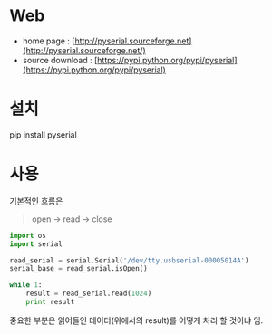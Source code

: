 # Web
* home page : [http://pyserial.sourceforge.net](http://pyserial.sourceforge.net/)
* source download : [https://pypi.python.org/pypi/pyserial](https://pypi.python.org/pypi/pyserial)

# 설치
pip install pyserial

# 사용
기본적인 흐름은
> open -> read -> close

```python
import os
import serial

read_serial = serial.Serial('/dev/tty.usbserial-00005014A')
serial_base = read_serial.isOpen()

while 1:
    result = read_serial.read(1024)
    print result
```

중요한 부분은 읽어들인 데이터(위에서의 result)를 어떻게 처리 할 것이냐 임.
